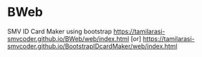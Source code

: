 # BWeb
SMV ID Card Maker using bootstrap
https://tamilarasi-smvcoder.github.io/BWeb/web/index.html
[or]
https://tamilarasi-smvcoder.github.io/BootstrapIDcardMaker/web/index.html
